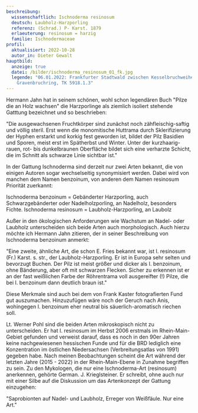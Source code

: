 ```yaml
---
beschreibung:
  wissenschaftlich: Ischnoderma resinosum
  deutsch: Laubholz-Harzporling
  referenz: (Schrad.) P- Karst. 1879
  erlaeuterung: resinosum = harzig
  familie: Ischnodermaceae
profil:
  aktualisiert: 2022-10-28
  autor_in: Dieter Gewalt
hauptbild:
  anzeige: true
  datei: /bilder/ischnoderma_resinosum_01_fk.jpg
  legende: "06.01.2022: Frankfurter Stadtwald zwischen Kesselbruchweiher und
    Gravenbruchring, TK 5918.1.3"
---
```

Hermann Jahn hat in seinem schönen, wohl schon legendären Buch "Pilze die an Holz wachsen" die Harzporlinge als ziemlich isoliert stehende Gatttung bezeichnet und so beschrieben:

"Die ausgewachsenen Fruchtkörper sind zunächst noch zähfleischig-saftig und völlig steril. Erst wenn die monomitische Huttrama durch Sklerifizierung der Hyphen erstarkt und korkig fest geworden ist, bildet der Pilz Basidien und Sporen, meist erst im Spätherbst und Winter. Unter der kurzhaarig-rauen, rot- bis dunkelbraunen Oberfläche bildet sich eine verharzte Schicht, die im Schnitt als schwarze Linie sichtbar ist." 

In der Gattung Ischnoderma sind derzeit nur zwei Arten bekannt, die von einigen Autoren sogar wechselseitig synonymisiert werden. Dabei wird von manchen dem Namen benzoinum, von anderen dem Namen resinosum Priorität zuerkannt:

Ischnoderma benzoinum = Gebänderter Harzporling, auch Schwarzgebänderter oder Nadelholzporling, an Nadelholz, besonders Fichte.
Ischnoderma resinosum = Laubholz-Harzporling, an Laubolz

Außer in den ökologischen Anforderungen wie Wachstum an Nadel- oder Laubholz unterscheiden sich beide Arten auch morphologisch. Auch hierzu möchte ich Hermann Jahn zitieren, der in seiner Beschreibung von Ischnoderma benzoinum anmerkt:

"Eine zweite, ähnliche Art, die schon E. Fries bekannt war, ist I. resinosum (Fr.) Karst. s. str., der Laubholz-Harzporling. Er ist in Europa sehr selten und bevorzugt Buchen. Der Pilz ist meist größer und dicker als I. benzoinum, ohne Bänderung, aber oft mit schwarzen Flecken. Sicher zu erkennen ist er an der fast weißlichen Farbe der Röhrentrama voll ausgereifter (!) Pilze, die bei I. benzoinum dann deutlich braun ist." 

Diese Merkmale sind auch bei dem von Frank Kaster fotografierten Fund gut auszumachen.
Hinzuzufügen wäre noch der Geruch nach Anis, wohingegen I. benzoinum eher neutral bis säuerlich-aromatisch riechen soll.

Lt. Werner Pohl sind die beiden Arten mikroskopisch nicht zu unterscheiden. Er hat I. resinosum im Herbst 2006 erstmals im Rhein-Main-Gebiet gefunden und verweist darauf, dass es noch in den 90er Jahren keine nachgewiesenen hessischen Funde und für die BRD lediglich eine Konzentration im östlichen Niedersachsen (Verbreitungsatlas von 1991) gegeben habe. Nach meinen Beobachtungen scheint die Art während der letzten Jahre (2015 - 2022) in der Rhein-Main-Ebene in Zunahme begriffen zu sein.
Zu den Mykologen, die nur eine Ischnoderma-Art (resinosum) anerkennen, gehörte German. J. Krieglsteiner. Er schreibt, ohne auch nur mit einer Silbe auf die Diskussion um das Artenkonzept der Gattung  einzugehen:

"Saprobionten auf Nadel- und Laubholz, Erreger von Weißfäule. Nur eine Art."


